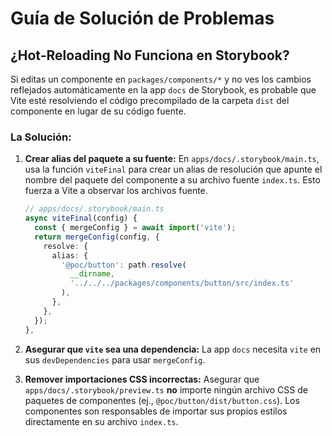 # Guía de Solución de Problemas

## ¿Hot-Reloading No Funciona en Storybook?

Si editas un componente en `packages/components/*` y no ves los cambios
reflejados automáticamente en la app `docs` de Storybook, es probable que Vite esté
resolviendo el código precompilado de la carpeta `dist` del componente en lugar de
su código fuente.

### La Solución:

1. **Crear alias del paquete a su fuente:** En `apps/docs/.storybook/main.ts`, usa
   la función `viteFinal` para crear un alias de resolución que apunte el nombre del paquete
   del componente a su archivo fuente `index.ts`. Esto fuerza a Vite a observar los archivos
   fuente.

   ```ts
   // apps/docs/.storybook/main.ts
   async viteFinal(config) {
     const { mergeConfig } = await import('vite');
     return mergeConfig(config, {
       resolve: {
         alias: {
           '@poc/button': path.resolve(
             __dirname,
             '../../../packages/components/button/src/index.ts'
           ),
         },
       },
     });
   },
   ```

2. **Asegurar que `vite` sea una dependencia:** La app `docs` necesita `vite` en sus
   `devDependencies` para usar `mergeConfig`.
3. **Remover importaciones CSS incorrectas:** Asegurar que `apps/docs/.storybook/preview.ts`
   **no** importe ningún archivo CSS de paquetes de componentes (ej.,
   `@poc/button/dist/button.css`). Los componentes son responsables de importar sus
   propios estilos directamente en su archivo `index.ts`. 
